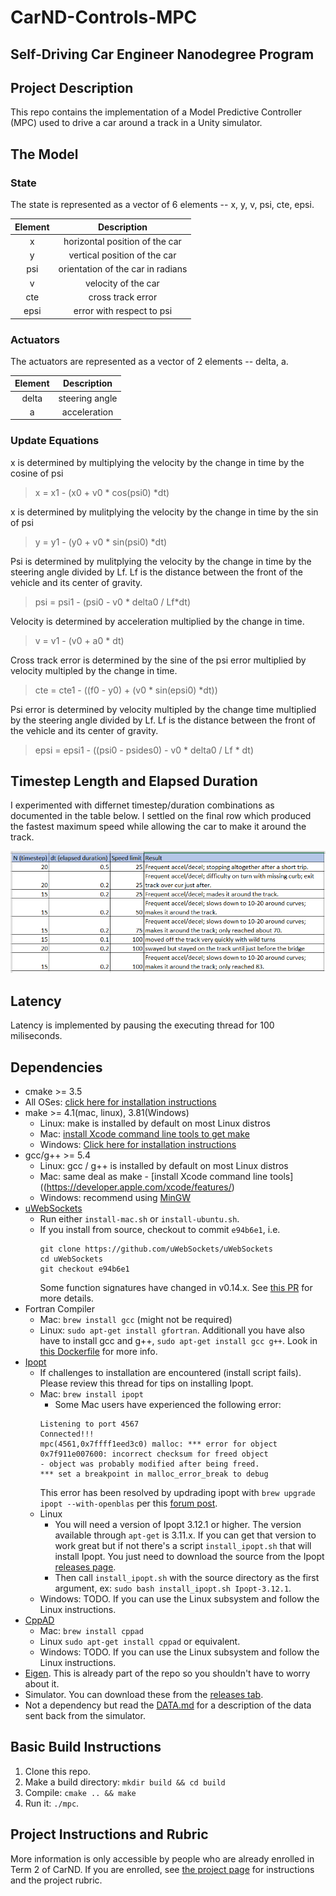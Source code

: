 # CarND-Controls-MPC
Self-Driving Car Engineer Nanodegree Program
---
## Project Description

This repo contains the implementation of a Model Predictive Controller (MPC) used to drive a car around a track in a Unity simulator.

## The Model
### State
The state is represented as a vector of 6 elements -- x, y, v, psi, cte, epsi.

| Element | Description |
|:-------------:|:------------------------:|
|x | horizontal position of the car|
|y | vertical position of the car|
|psi| orientation of the car in radians|
|v| velocity of the car|
|cte| cross track error|
|epsi| error with respect to psi|

### Actuators
The actuators are represented as a vector of 2 elements -- delta, a.

| Element | Description |
|:-------------:|:------------------------:|
|delta | steering angle|
|a | acceleration|

### Update Equations
x is determined by multiplying the velocity by the change in time by the cosine of psi
>x = x1 - (x0 + v0 * cos(psi0) *dt)

x is determined by mulitplying the velocity by the change in time by the sin of psi
>y = y1 - (y0 + v0 * sin(psi0) *dt)

Psi is determined by mulitplying the velocity by the change in time by the steering angle divided by Lf.  Lf is the distance between the front of the vehicle and its center of gravity. 
>psi = psi1 - (psi0 - v0 * delta0 / Lf*dt)

Velocity is determined by acceleration multiplied by the change in time.
>v = v1 - (v0 + a0 * dt)

Cross track error is determined by the sine of the psi error multiplied by velocity multipled by the change in time.
>cte = cte1 - ((f0 - y0) + (v0 * sin(epsi0) *dt))

Psi error is determined by velocity multipled by the change time multiplied by the steering angle divided by Lf.  Lf is the distance between the front of the vehicle and its center of gravity.
>epsi = epsi1 - ((psi0 - psides0) - v0 * delta0 / Lf * dt)
## Timestep Length and Elapsed Duration
I experimented with differnet timestep/duration combinations as documented in the table below.  I settled on the final row which produced the fastest maximum speed while allowing the car to make it around the track.

![MPC Tuning Results](MPC-Tuning.png)

## Latency
Latency is implemented by pausing the executing thread for 100 miliseconds.

## Dependencies

* cmake >= 3.5
 * All OSes: [click here for installation instructions](https://cmake.org/install/)
* make >= 4.1(mac, linux), 3.81(Windows)
  * Linux: make is installed by default on most Linux distros
  * Mac: [install Xcode command line tools to get make](https://developer.apple.com/xcode/features/)
  * Windows: [Click here for installation instructions](http://gnuwin32.sourceforge.net/packages/make.htm)
* gcc/g++ >= 5.4
  * Linux: gcc / g++ is installed by default on most Linux distros
  * Mac: same deal as make - [install Xcode command line tools]((https://developer.apple.com/xcode/features/)
  * Windows: recommend using [MinGW](http://www.mingw.org/)
* [uWebSockets](https://github.com/uWebSockets/uWebSockets)
  * Run either `install-mac.sh` or `install-ubuntu.sh`.
  * If you install from source, checkout to commit `e94b6e1`, i.e.
    ```
    git clone https://github.com/uWebSockets/uWebSockets 
    cd uWebSockets
    git checkout e94b6e1
    ```
    Some function signatures have changed in v0.14.x. See [this PR](https://github.com/udacity/CarND-MPC-Project/pull/3) for more details.
* Fortran Compiler
  * Mac: `brew install gcc` (might not be required)
  * Linux: `sudo apt-get install gfortran`. Additionall you have also have to install gcc and g++, `sudo apt-get install gcc g++`. Look in [this Dockerfile](https://github.com/udacity/CarND-MPC-Quizzes/blob/master/Dockerfile) for more info.
* [Ipopt](https://projects.coin-or.org/Ipopt)
  * If challenges to installation are encountered (install script fails).  Please review this thread for tips on installing Ipopt.
  * Mac: `brew install ipopt`
       +  Some Mac users have experienced the following error:
       ```
       Listening to port 4567
       Connected!!!
       mpc(4561,0x7ffff1eed3c0) malloc: *** error for object 0x7f911e007600: incorrect checksum for freed object
       - object was probably modified after being freed.
       *** set a breakpoint in malloc_error_break to debug
       ```
       This error has been resolved by updrading ipopt with
       ```brew upgrade ipopt --with-openblas```
       per this [forum post](https://discussions.udacity.com/t/incorrect-checksum-for-freed-object/313433/19).
  * Linux
    * You will need a version of Ipopt 3.12.1 or higher. The version available through `apt-get` is 3.11.x. If you can get that version to work great but if not there's a script `install_ipopt.sh` that will install Ipopt. You just need to download the source from the Ipopt [releases page](https://www.coin-or.org/download/source/Ipopt/).
    * Then call `install_ipopt.sh` with the source directory as the first argument, ex: `sudo bash install_ipopt.sh Ipopt-3.12.1`. 
  * Windows: TODO. If you can use the Linux subsystem and follow the Linux instructions.
* [CppAD](https://www.coin-or.org/CppAD/)
  * Mac: `brew install cppad`
  * Linux `sudo apt-get install cppad` or equivalent.
  * Windows: TODO. If you can use the Linux subsystem and follow the Linux instructions.
* [Eigen](http://eigen.tuxfamily.org/index.php?title=Main_Page). This is already part of the repo so you shouldn't have to worry about it.
* Simulator. You can download these from the [releases tab](https://github.com/udacity/self-driving-car-sim/releases).
* Not a dependency but read the [DATA.md](./DATA.md) for a description of the data sent back from the simulator.


## Basic Build Instructions

1. Clone this repo.
2. Make a build directory: `mkdir build && cd build`
3. Compile: `cmake .. && make`
4. Run it: `./mpc`.

## Project Instructions and Rubric

More information is only accessible by people who are already enrolled in Term 2
of CarND. If you are enrolled, see [the project page](https://classroom.udacity.com/nanodegrees/nd013/parts/40f38239-66b6-46ec-ae68-03afd8a601c8/modules/f1820894-8322-4bb3-81aa-b26b3c6dcbaf/lessons/b1ff3be0-c904-438e-aad3-2b5379f0e0c3/concepts/1a2255a0-e23c-44cf-8d41-39b8a3c8264a)
for instructions and the project rubric.
